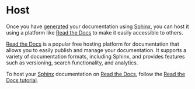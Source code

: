 # Host

Once you have [generated](generate.md) your documentation using [Sphinx](https://www.sphinx-doc.org/en/master/), you can host it using a platform like [Read the Docs](https://readthedocs.org/) to make it easily accessible to others.

[Read the Docs](https://readthedocs.org/) is a popular free hosting platform for documentation that allows you to easily publish and manage your documentation. It supports a variety of documentation formats, including Sphinx, and provides features such as versioning, search functionality, and analytics.

To host your [Sphinx](https://www.sphinx-doc.org/en/master/) documentation on [Read the Docs](https://readthedocs.org/), follow the [Read the Docs tutorial](https://docs.readthedocs.io/en/stable/tutorial/index.html).
